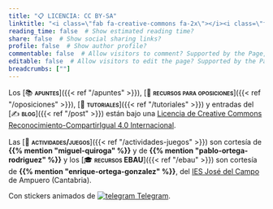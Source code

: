 ```yaml
---
title: "📋 LICENCIA: CC BY-SA"
linktitle: "<i class=\"fab fa-creative-commons fa-2x\"></i><i class=\"fab fa-creative-commons-by fa-2x\"></i><i class=\"fab fa-creative-commons-sa fa-2x\"></i>"
reading_time: false  # Show estimated reading time?
share: false  # Show social sharing links?
profile: false  # Show author profile?
commentable: false  # Allow visitors to comment? Supported by the Page, Post, and Docs content types.
editable: false  # Allow visitors to edit the page? Supported by the Page, Post, and Docs content types.
breadcrumbs: [""]
---
```


Los [📚 <span style="font-variant:small-caps;">**apuntes**</span>]({{< ref "/apuntes" >}}), [📝 <span style="font-variant:small-caps;">**recursos para oposiciones**</span>]({{< ref "/oposiciones" >}}), [🤝 <span style="font-variant:small-caps;">**tutoriales**</span>]({{< ref "/tutoriales" >}}) y entradas del [✍️ <span style="font-variant:small-caps;">**blog**</span>]({{< ref "/post" >}}) están bajo una [Licencia de Creative Commons Reconocimiento-CompartirIgual 4.0 Internacional](https://creativecommons.org/licenses/by-sa/4.0/deed.es).

<div align="center" style="margin-bottom: 1rem">
<i class="fab fa-creative-commons fa-2x aria-hidden="true" "></i><i class="fab fa-creative-commons-by fa-2x aria-hidden="true" "></i><i class="fab fa-creative-commons-sa fa-2x aria-hidden="true" "></i>
</div>

Las [🧩 <span style="font-variant:small-caps;">**actividades/juegos**</span>]({{< ref "/actividades-juegos" >}}) son cortesía de **{{% mention "miguel-quiroga" %}}** y de **{{% mention "pablo-ortega-rodriguez" %}}** y los [🎓 <span style="font-variant:small-caps;">**recursos EBAU**</span>]({{< ref "/ebau" >}}) son cortesía de **{{% mention "enrique-ortega-gonzalez" %}}**, del [IES José del Campo](http://www.josedelcampo.com) de Ampuero (Cantabria).

Con stickers animados de <a href="https://telegram.org/blog/animated-stickers" target="_blank" rel="noopener" title="Telegram"><img draggable="false" class="icon" alt="telegram" src="/icon/telegram.svg"> Telegram</a>.